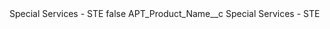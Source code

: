 <?xml version="1.0" encoding="UTF-8"?>
<CustomMetadata xmlns="http://soap.sforce.com/2006/04/metadata" xmlns:xsi="http://www.w3.org/2001/XMLSchema-instance" xmlns:xsd="http://www.w3.org/2001/XMLSchema">
    <label>Special Services - STE</label>
    <protected>false</protected>
    <values>
        <field>APT_Product_Name__c</field>
        <value xsi:type="xsd:string">Special Services - STE</value>
    </values>
</CustomMetadata>
